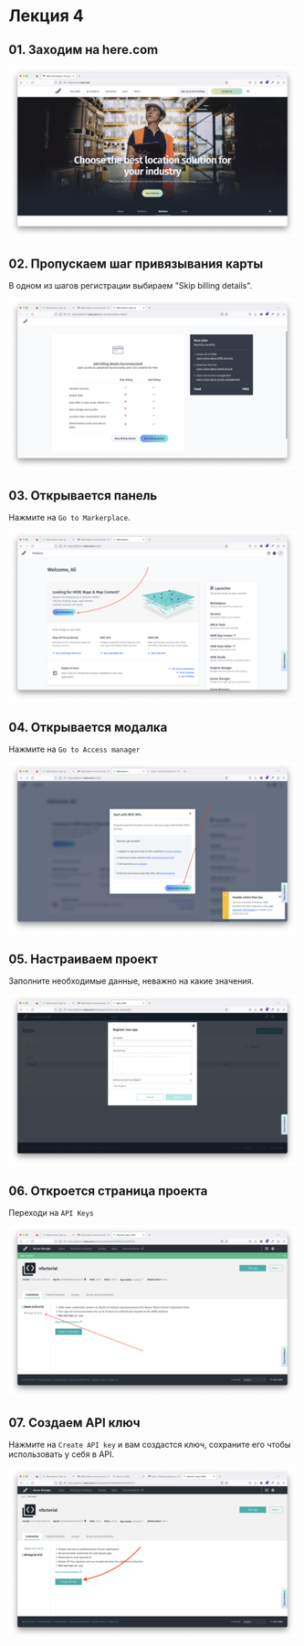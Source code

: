 # Лекция 4

## 01. Заходим на here.com

![img](./resources/1.png)

## 02. Пропускаем шаг привязывания карты

В одном из шагов регистрации выбираем "Skip billing details".

![img](./resources/2.png)

## 03. Открывается панель

Нажмите на `Go to Markerplace`.

![img](./resources/3.png)

## 04. Открывается модалка

Нажмите на `Go to Access manager`

![img](./resources/4.png)

## 05. Настраиваем проект

Заполните необходимые данные, неважно на какие значения.

![img](./resources/5.png)

## 06. Откроется страница проекта

Переходи на `API Keys`

![img](./resources/6.png)

## 07. Создаем API ключ

Нажмите на `Create API key` и вам создастся ключ, сохраните его чтобы использовать у себя в API.

![img](./resources/7.png)